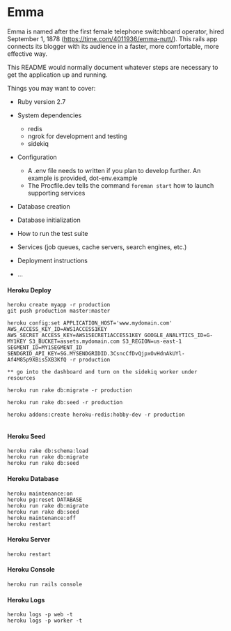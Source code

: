 # Emma

Emma is named after the first female telephone switchboard operator, hired September 1, 1878 (https://time.com/4011936/emma-nutt/). This rails app connects its blogger with its audience in a faster, more comfortable, more effective way.

This README would normally document whatever steps are necessary to get the
application up and running.

Things you may want to cover:

- Ruby version 2.7

- System dependencies

  - redis
  - ngrok for development and testing
  - sidekiq

- Configuration

  - A .env file needs to written if you plan to develop further. An example is provided, dot-env.example
  - The Procfile.dev tells the command `foreman start` how to launch supporting services

- Database creation

- Database initialization

- How to run the test suite

- Services (job queues, cache servers, search engines, etc.)

- Deployment instructions

- ...

#### Heroku Deploy

```
heroku create myapp -r production
git push production master:master

heroku config:set APPLICATION_HOST='www.mydomain.com' AWS_ACCESS_KEY_ID=AWS1ACCESS1KEY AWS_SECRET_ACCESS_KEY=AWS1SECRET1ACCESS1KEY GOOGLE_ANALYTICS_ID=G-MY1KEY S3_BUCKET=assets.mydomain.com S3_REGION=us-east-1 SEGMENT_ID=MY1SEGMENT_ID SENDGRID_API_KEY=SG.MYSENDGRIDID.3CsncCfDvQjpxOvHdnAkUYl-Af4M85p9XBis5XB3KfQ -r production

** go into the dashboard and turn on the sidekiq worker under resources

heroku run rake db:migrate -r production

heroku run rake db:seed -r production

heroku addons:create heroku-redis:hobby-dev -r production


```

#### Heroku Seed

```
heroku rake db:schema:load
heroku run rake db:migrate
heroku run rake db:seed
```

#### Heroku Database

```
heroku maintenance:on
heroku pg:reset DATABASE
heroku run rake db:migrate
heroku run rake db:seed
heroku maintenance:off
heroku restart
```

#### Heroku Server

```
heroku restart
```

#### Heroku Console

```
heroku run rails console
```

#### Heroku Logs

```
heroku logs -p web -t
heroku logs -p worker -t
```
